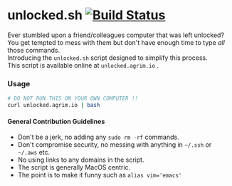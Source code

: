 # unlocked.sh [![Build Status](https://travis-ci.org/agrimrules/unlocked.sh.svg?branch=master)](https://travis-ci.org/agrimrules/unlocked.sh)

Ever stumbled upon a friend/colleagues computer that was left unlocked?    
You get tempted to mess with them but don't have enough time to type <i>all</i> those commands.    
Introducing the `unlocked.sh` script designed to simplify this process.    
This script is available online at `unlocked.agrim.io` .

### Usage
```bash
# DO NOT RUN THIS ON YOUR OWN COMPUTER !!
curl unlocked.agrim.io | bash
```

#### General Contribution Guidelines
- Don't be a jerk, no adding any `sudo rm -rf` commands.
- Don't compromise security, no messing with anything in `~/.ssh` or `~/.aws` etc.
- No using links to any domains in the script.
- The script is generally MacOS centric.
- The point is to make it funny such as `alias vim='emacs'`
